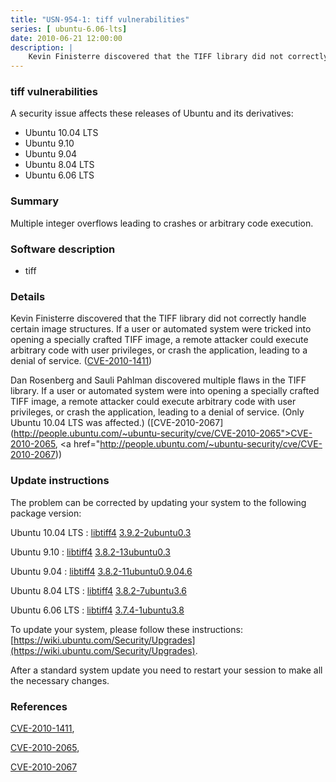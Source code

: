 ```yaml
---
title: "USN-954-1: tiff vulnerabilities"
series: [ ubuntu-6.06-lts]
date: 2010-06-21 12:00:00
description: |
    Kevin Finisterre discovered that the TIFF library did not correctly handle certain image structures.  If a user or automated system were tricked into opening a specially crafted TIFF image, a remote attacker could execute arbitrary code with user privileges, or crash the application, leading to a denial of service. ([CVE-2010-1411](http://people.ubuntu.com/~ubuntu-security/cve/CVE-2010-1411))
--- 
```

 
 


### tiff vulnerabilities

A security issue affects these releases of Ubuntu and its derivatives:

* Ubuntu 10.04 LTS
* Ubuntu 9.10
* Ubuntu 9.04
* Ubuntu 8.04 LTS
* Ubuntu 6.06 LTS

### Summary

Multiple integer overflows leading to crashes or arbitrary code execution. 

### Software description

* tiff 

### Details

Kevin Finisterre discovered that the TIFF library did not correctly handle certain image structures. If a user or automated system were tricked into opening a specially crafted TIFF image, a remote attacker could execute arbitrary code with user privileges, or crash the application, leading to a denial of service. ([CVE-2010-1411](http://people.ubuntu.com/~ubuntu-security/cve/CVE-2010-1411))

Dan Rosenberg and Sauli Pahlman discovered multiple flaws in the TIFF library. If a user or automated system were into opening a specially crafted TIFF image, a remote attacker could execute arbitrary code with user privileges, or crash the application, leading to a denial of service. (Only Ubuntu 10.04 LTS was affected.) ([CVE-2010-2067](http://people.ubuntu.com/~ubuntu-security/cve/CVE-2010-2065">CVE-2010-2065</a>, <a href="http://people.ubuntu.com/~ubuntu-security/cve/CVE-2010-2067)) 

### Update instructions

The problem can be corrected by updating your system to the following package version:

Ubuntu 10.04 LTS
 : [libtiff4](https://launchpad.net/ubuntu/+source/tiff) <span> [3.9.2-2ubuntu0.3](https://launchpad.net/ubuntu/+source/tiff/3.9.2-2ubuntu0.3) </span> 

Ubuntu 9.10
 : [libtiff4](https://launchpad.net/ubuntu/+source/tiff) <span> [3.8.2-13ubuntu0.3](https://launchpad.net/ubuntu/+source/tiff/3.8.2-13ubuntu0.3) </span> 

Ubuntu 9.04
 : [libtiff4](https://launchpad.net/ubuntu/+source/tiff) <span> [3.8.2-11ubuntu0.9.04.6](https://launchpad.net/ubuntu/+source/tiff/3.8.2-11ubuntu0.9.04.6) </span> 

Ubuntu 8.04 LTS
 : [libtiff4](https://launchpad.net/ubuntu/+source/tiff) <span> [3.8.2-7ubuntu3.6](https://launchpad.net/ubuntu/+source/tiff/3.8.2-7ubuntu3.6) </span> 

Ubuntu 6.06 LTS
 : [libtiff4](https://launchpad.net/ubuntu/+source/tiff) <span> [3.7.4-1ubuntu3.8](https://launchpad.net/ubuntu/+source/tiff/3.7.4-1ubuntu3.8) </span> 

To update your system, please follow these instructions: [https://wiki.ubuntu.com/Security/Upgrades](https://wiki.ubuntu.com/Security/Upgrades).

After a standard system update you need to restart your session to make all the necessary changes. 

### References

 
 [CVE-2010-1411](http://people.ubuntu.com/~ubuntu-security/cve/CVE-2010-1411), 

 [CVE-2010-2065](http://people.ubuntu.com/~ubuntu-security/cve/CVE-2010-2065), 

 [CVE-2010-2067](http://people.ubuntu.com/~ubuntu-security/cve/CVE-2010-2067)
 

